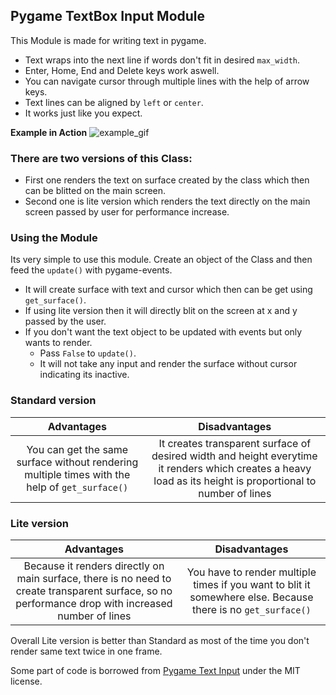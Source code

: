 ## Pygame TextBox Input Module

This Module is made for writing text in pygame.
- Text wraps into the next line if words don't fit in desired `max_width`.
- Enter, Home, End and Delete keys work aswell.
- You can navigate cursor through multiple lines with the help of arrow keys.
- Text lines can be aligned by `left` or `center`.
- It works just like you expect.

**Example in Action**
![example_gif](https://user-images.githubusercontent.com/68644741/114011264-a9fc8080-9882-11eb-86f5-35dc907cf90c.gif)

### There are two versions of this Class:
- First one renders the text on surface created by the class which then can be blitted on the main screen.
- Second one is lite version which renders the text directly on the main screen passed by user for performance increase.

### Using the Module
Its very simple to use this module. Create an object of the Class and then feed the `update()` with pygame-events.
- It will create surface with text and cursor which then can be get using `get_surface()`.
- If using lite version then it will directly blit on the screen at x and y passed by the user.
- If you don't want the text object to be updated with events but only wants to render.
  -  Pass `False` to `update()`.
  - It will not take any input and render the surface without cursor indicating its inactive.

### Standard version
| Advantages | Disadvantages |
|       :---:         |           :---:          |
| You can get the same surface without rendering multiple times with the help of `get_surface()` | It creates transparent surface of desired width and height everytime it renders which creates a heavy load as its height is proportional to number of lines |

### Lite version
| Advantages | Disadvantages |
|       :---:         |           :---:          |
| Because it renders directly on main surface, there is no need to create transparent surface, so no performance drop with increased number of lines | You have to render multiple times if you want to blit it somewhere else. Because there is no `get_surface()` |

Overall Lite version is better than Standard as most of the time you don't render same text twice in one frame.

Some part of code is borrowed from [Pygame Text Input](https://github.com/Nearoo/pygame-text-input) under the MIT license.
